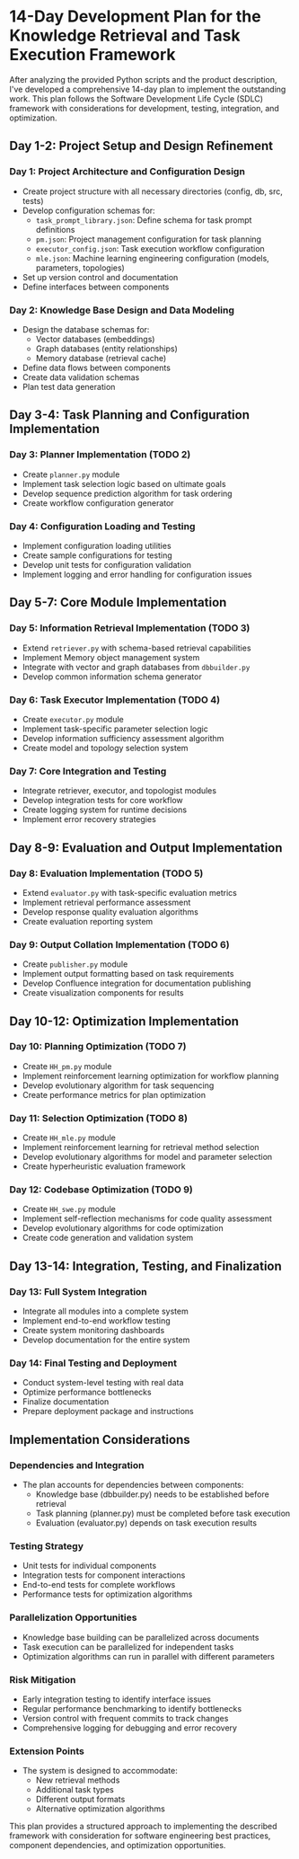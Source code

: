 # 14-Day Development Plan for the Knowledge Retrieval and Task Execution Framework

After analyzing the provided Python scripts and the product description, I've developed a comprehensive 14-day plan to implement the outstanding work. This plan follows the Software Development Life Cycle (SDLC) framework with considerations for development, testing, integration, and optimization.

## Day 1-2: Project Setup and Design Refinement

### Day 1: Project Architecture and Configuration Design
- Create project structure with all necessary directories (config, db, src, tests)
- Develop configuration schemas for:
  - `task_prompt_library.json`: Define schema for task prompt definitions
  - `pm.json`: Project management configuration for task planning
  - `executor_config.json`: Task execution workflow configuration
  - `mle.json`: Machine learning engineering configuration (models, parameters, topologies)
- Set up version control and documentation
- Define interfaces between components

### Day 2: Knowledge Base Design and Data Modeling
- Design the database schemas for:
  - Vector databases (embeddings)
  - Graph databases (entity relationships)
  - Memory database (retrieval cache)
- Define data flows between components
- Create data validation schemas
- Plan test data generation

## Day 3-4: Task Planning and Configuration Implementation

### Day 3: Planner Implementation (TODO 2)
- Create `planner.py` module
- Implement task selection logic based on ultimate goals
- Develop sequence prediction algorithm for task ordering
- Create workflow configuration generator

### Day 4: Configuration Loading and Testing
- Implement configuration loading utilities
- Create sample configurations for testing
- Develop unit tests for configuration validation
- Implement logging and error handling for configuration issues

## Day 5-7: Core Module Implementation

### Day 5: Information Retrieval Implementation (TODO 3)
- Extend `retriever.py` with schema-based retrieval capabilities
- Implement Memory object management system
- Integrate with vector and graph databases from `dbbuilder.py`
- Develop common information schema generator

### Day 6: Task Executor Implementation (TODO 4)
- Create `executor.py` module
- Implement task-specific parameter selection logic
- Develop information sufficiency assessment algorithm
- Create model and topology selection system

### Day 7: Core Integration and Testing
- Integrate retriever, executor, and topologist modules
- Develop integration tests for core workflow
- Create logging system for runtime decisions
- Implement error recovery strategies

## Day 8-9: Evaluation and Output Implementation

### Day 8: Evaluation Implementation (TODO 5)
- Extend `evaluator.py` with task-specific evaluation metrics
- Implement retrieval performance assessment
- Develop response quality evaluation algorithms
- Create evaluation reporting system

### Day 9: Output Collation Implementation (TODO 6)
- Create `publisher.py` module
- Implement output formatting based on task requirements
- Develop Confluence integration for documentation publishing
- Create visualization components for results

## Day 10-12: Optimization Implementation

### Day 10: Planning Optimization (TODO 7)
- Create `HH_pm.py` module
- Implement reinforcement learning optimization for workflow planning
- Develop evolutionary algorithm for task sequencing
- Create performance metrics for plan optimization

### Day 11: Selection Optimization (TODO 8)
- Create `HH_mle.py` module
- Implement reinforcement learning for retrieval method selection
- Develop evolutionary algorithms for model and parameter selection
- Create hyperheuristic evaluation framework

### Day 12: Codebase Optimization (TODO 9)
- Create `HH_swe.py` module
- Implement self-reflection mechanisms for code quality assessment
- Develop evolutionary algorithms for code optimization
- Create code generation and validation system

## Day 13-14: Integration, Testing, and Finalization

### Day 13: Full System Integration
- Integrate all modules into a complete system
- Implement end-to-end workflow testing
- Create system monitoring dashboards
- Develop documentation for the entire system

### Day 14: Final Testing and Deployment
- Conduct system-level testing with real data
- Optimize performance bottlenecks
- Finalize documentation
- Prepare deployment package and instructions

## Implementation Considerations

### Dependencies and Integration
- The plan accounts for dependencies between components:
  - Knowledge base (dbbuilder.py) needs to be established before retrieval
  - Task planning (planner.py) must be completed before task execution
  - Evaluation (evaluator.py) depends on task execution results

### Testing Strategy
- Unit tests for individual components
- Integration tests for component interactions
- End-to-end tests for complete workflows
- Performance tests for optimization algorithms

### Parallelization Opportunities
- Knowledge base building can be parallelized across documents
- Task execution can be parallelized for independent tasks
- Optimization algorithms can run in parallel with different parameters

### Risk Mitigation
- Early integration testing to identify interface issues
- Regular performance benchmarking to identify bottlenecks
- Version control with frequent commits to track changes
- Comprehensive logging for debugging and error recovery

### Extension Points
- The system is designed to accommodate:
  - New retrieval methods
  - Additional task types
  - Different output formats
  - Alternative optimization algorithms

This plan provides a structured approach to implementing the described framework with consideration for software engineering best practices, component dependencies, and optimization opportunities.